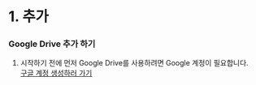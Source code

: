 # 1. 추가

### Google Drive 추가 하기
1. 시작하기 전에 
먼저 Google Drive를 사용하려면 Google 계정이 필요합니다.  
[구글 계정 생성하러 가기](https://support.google.com/accounts/answer/27441?hl=ko&ref_topic=3382296)
